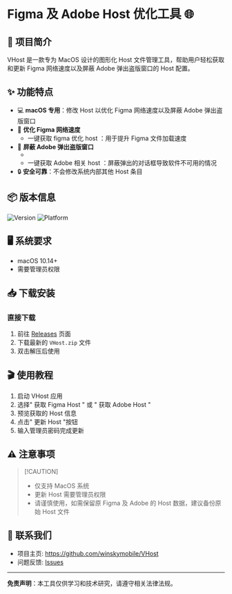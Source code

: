<div class="markdown prose w-full"><h1>Figma 及 Adobe Host 优化工具 🌐</h1>
<h2>🚀 项目简介</h2>
<p>VHost 是一款专为 MacOS 设计的图形化 Host 文件管理工具，帮助用户轻松获取和更新 Figma 网络速度以及屏蔽 Adobe 弹出盗版窗口的 Host 配置。</p>
<h2>✨ 功能特点</h2>
<ul>
<li>💻 <strong>macOS 专用</strong>：修改 Host 以优化 Figma 网络速度以及屏蔽 Adobe 弹出盗版窗口</li>
<li>🔄 <strong>优化 Figma 网络速度</strong>
<ul>
<li>一键获取 figma 优化 host ：用于提升 Figma 文件加载速度</li>
</ul>
</li>
<li>🌈 <strong>屏蔽 Adobe 弹出盗版窗口</strong>
<ul>
<li></li>
<li>一键获取 Adobe 相关 host ：屏蔽弹出的对话框导致软件不可用的情况</li>
</ul>
</li>
<li>🔒 <strong>安全可靠</strong>：不会修改系统内部其他 Host 条目</li>
</ul>
<h2>📦 版本信息</h2>
<p><img src="https://img.shields.io/badge/version-v1.0.4-blue" alt="Version">
<img src="https://img.shields.io/badge/platform-macOS-green" alt="Platform"></p>
<h2>🖥️ 系统要求</h2>
<ul>
<li>macOS 10.14+</li>
<li>需要管理员权限</li>
</ul>
<h2>📥 下载安装</h2>
<h3>直接下载</h3>
<ol>
<li>前往 <a href="../../releases" title="../../releases" target="_blank" rel="noopener noreferrer" class="px-1">Releases</a> 页面</li>
<li>下载最新的 <code>VHost.zip</code> 文件</li>
<li>双击解压后使用</li>
</ol>
<h2>🎬 使用教程</h2>
<ol>
<li>启动 VHost 应用</li>
<li>选择" 获取 Figma Host " 或 " 获取 Adobe Host "</li>
<li>预览获取的 Host 信息</li>
<li>点击" 更新 Host "按钮</li>
<li>输入管理员密码完成更新</li>
</ol>
<h2>⚠️ 注意事项</h2>
<blockquote>
<p>[!CAUTION]</p>
<ul>
<li>仅支持 MacOS 系统</li>
<li>更新 Host 需要管理员权限</li>
<li>请谨慎使用，如需保留原 Figma 及 Adobe 的 Host 数据，建议备份原始 Host 文件</li>
</ul>
</blockquote>
<h2>📧 联系我们</h2>
<ul>
<li>项目主页: <a href="../../" title="../../" target="_blank" rel="noopener noreferrer" class="px-1">https://github.com/winskymobile/VHost</a></li>
<li>问题反馈: <a href="../../issues" title="../../issues" target="_blank" rel="noopener noreferrer" class="px-1">Issues</a></li>
</ul>
<hr>
<p><strong>免责声明</strong>：本工具仅供学习和技术研究，请遵守相关法律法规。</p>
